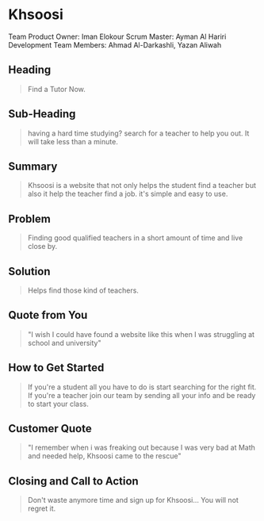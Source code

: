 # Khsoosi

Team
Product Owner: Iman Elokour
Scrum Master: Ayman Al Hariri
Development Team Members: Ahmad Al-Darkashli, Yazan Aliwah

## Heading

> Find a Tutor Now.

## Sub-Heading

> having a hard time studying? search for a teacher to help you out. It will take less than a minute.

## Summary

> Khsoosi is a website that not only helps the student find a teacher but also it help the teacher find a job. it's simple and easy to use.

## Problem

> Finding good qualified teachers in a short amount of time and live close by.

## Solution

> Helps find those kind of teachers.

## Quote from You

> "I wish I could have found a website like this when I was struggling at school and university"

## How to Get Started

> If you're a student all you have to do is start searching for the right fit.
> If you're a teacher join our team by sending all your info and be ready to start your class.

## Customer Quote

> "I remember when i was freaking out because I was very bad at Math and needed help, Khsoosi came to the rescue"

## Closing and Call to Action

> Don't waste anymore time and sign up for Khsoosi... You will not regret it.
